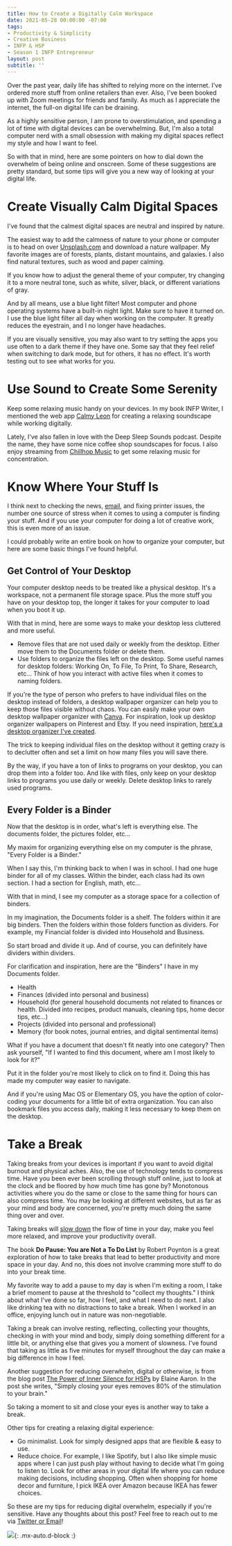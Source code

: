```yaml
---
title: How to Create a Digitally Calm Workspace
date: 2021-05-28 00:00:00 -07:00
tags:
- Productivity & Simplicity
- Creative Business
- INFP & HSP
- Season 1 INFP Entrepreneur
layout: post
subtitle: ''
---
```


Over the past year, daily life has shifted to relying more on the internet. I've ordered more stuff from online retailers than ever. Also, I've been booked up with Zoom meetings for friends and family. As much as I appreciate the internet, the full-on digital life can be draining.

As a highly sensitive person, I am prone to overstimulation, and spending a lot of time with digital devices can be overwhelming. But, I'm also a total computer nerd with a small obsession with making my digital spaces reflect my style and how I want to feel.

So with that in mind, here are some pointers on how to dial down the overwhelm of being online and onscreen. Some of these suggestions are pretty standard, but some tips will give you a new way of looking at your digital life.

# Create Visually Calm Digital Spaces

I've found that the calmest digital spaces are neutral and inspired by nature.

The easiest way to add the calmness of nature to your phone or computer is to head on over [Unsplash.com](https://unsplash.com/) and download a nature wallpaper. My favorite images are of forests, plants, distant mountains, and galaxies. I also find natural textures, such as wood and paper calming.

If you know how to adjust the general theme of your computer, try changing it to a more neutral tone, such as white, silver, black, or different variations of gray.

And by all means, use a blue light filter! Most computer and phone operating systems have a built-in night light. Make sure to have it turned on. I use the blue light filter all day when working on the computer. It greatly reduces the eyestrain, and I no longer have headaches.

If you are visually sensitive, you may also want to try setting the apps you use often to a dark theme if they have one. Some say that they feel relief when switching to dark mode, but for others, it has no effect. It's worth testing out to see what works for you.

# Use Sound to Create Some Serenity

Keep some relaxing music handy on your devices. In my book INFP Writer, I mentioned the web app [Calmy Leon](https://calmyleon.com/) for creating a relaxing soundscape while working digitally.

Lately, I've also fallen in love with the Deep Sleep Sounds podcast. Despite the name, they have some nice coffee shop soundscapes for focus. I also enjoy streaming from [Chillhop Music](https://chillhop.com/) to get some relaxing music for concentration.

# Know Where Your Stuff Is

I think next to checking the news, [email](https://arcadiapage.com/2020/02/the-digital-detox-project-reducing.html), and fixing printer issues, the number one source of stress when it comes to using a computer is finding your stuff. And if you use your computer for doing a lot of creative work, this is even more of an issue.

I could probably write an entire book on how to organize your computer, but here are some basic things I've found helpful.

## Get Control of Your Desktop

Your computer desktop needs to be treated like a physical desktop. It's a workspace, not a permanent file storage space. Plus the more stuff you have on your desktop top, the longer it takes for your computer to load when you boot it up.

With that in mind, here are some ways to make your desktop less cluttered and more useful.

* Remove files that are not used daily or weekly from the desktop. Either move them to the Documents folder or delete them.
* Use folders to organize the files left on the desktop. Some useful names for desktop folders: Working On, To File, To Print, To Share, Research, etc... Think of how you interact with active files when it comes to naming folders.

If you're the type of person who prefers to have individual files on the desktop instead of folders, a desktop wallpaper organizer can help you to keep those files visible without chaos. You can easily make your own desktop wallpaper organizer with [Canva](https://www.canva.com/). For inspiration, look up desktop organizer wallpapers on Pinterest and Etsy. If you need inspiration, [here's a desktop organizer I've created](https://www.etsy.com/listing/753260259/pink-watercolor-desktop-organizer?ref=listings_manager_grid).

The trick to keeping individual files on the desktop without it getting crazy is to declutter often and set a limit on how many files you will save there.

By the way, if you have a ton of links to programs on your desktop, you can drop them into a folder too. And like with files, only keep on your desktop links to programs you use daily or weekly. Delete desktop links to rarely used programs.

## Every Folder is a Binder

Now that the desktop is in order, what's left is everything else. The documents folder, the pictures folder, etc...

My maxim for organizing everything else on my computer is the phrase, "Every Folder is a Binder."

When I say this, I'm thinking back to when I was in school. I had one huge binder for all of my classes.  Within the binder, each class had its own section. I had a section for English, math, etc...

With that in mind, I see my computer as a storage space for a collection of binders.

In my imagination, the Documents folder is a shelf. The folders within it are big binders. Then the folders within those folders function as dividers.  For example, my Financial folder is divided into Household and Business.

So start broad and divide it up. And of course, you can definitely have dividers within dividers.

For clarification and inspiration, here are the "Binders" I have in my Documents folder.

* Health
* Finances (divided into personal and business)
* Household (for general household documents not related to finances or health. Divided into recipes, product manuals, cleaning tips, home decor tips, etc...)
* Projects (divided into personal and professional)
* Memory (for book notes, journal entries, and digital sentimental items)

What if you have a document that doesn't fit neatly into one category? Then ask yourself, "If I wanted to find this document, where am I most likely to look for it?"

Put it in the folder you're most likely to click on to find it.  Doing this has made my computer way easier to navigate.

And if you're using Mac OS or Elementary OS, you have the option of color-coding your documents for a little bit of extra organization. You can also bookmark files you access daily, making it less necessary to keep them on the desktop.

# Take a Break

Taking breaks from your devices is important if you want to avoid digital burnout and physical aches. Also, the use of technology tends to compress time. Have you been ever been scrolling through stuff online, just to look at the clock and be floored by how much time has gone by? Monotonous activities where you do the same or close to the same thing for hours can also compress time. You may be looking at different websites, but as far as your mind and body are concerned, you're pretty much doing the same thing over and over.

Taking breaks will [slow down](https://arcadiapage.com/2018/09/how-i-plan-to-slow-down-today.html) the flow of time in your day, make you feel more relaxed, and improve your productivity overall.

The book **Do Pause: You are Not a To Do List** by Robert Poynton is a great exploration of how to take breaks that lead to better productivity and more space in your day. And no, this does not involve cramming more stuff to do into your break time.

My favorite way to add a pause to my day is when I'm exiting a room, I take a brief moment to pause at the threshold to "collect my thoughts." I think about what I've done so far, how I feel, and what I need to do next. I also like drinking tea with no distractions to take a break. When I worked in an office, enjoying lunch out in nature was non-negotiable.

Taking a break can involve resting, reflecting, collecting your thoughts, checking in with your mind and body, simply doing something different for a little bit, or anything else that gives you a moment of slowness. I've found that taking as little as five minutes for myself throughout the day can make a big difference in how I feel.

Another suggestion for reducing overwhelm, digital or otherwise, is from the blog post [The Power of Inner Silence for HSPs](https://hsperson.com/the-power-of-inner-silence-for-hsps/) by Elaine Aaron. In the post she writes, "Simply closing your eyes removes 80% of the stimulation to your brain."

So taking a moment to sit and close your eyes is another way to take a break.

Other tips for creating a relaxing digital experience:

* Go minimalist. Look for simply designed apps that are flexible & easy to use.
* Reduce choice. For example, I like Spotify, but I also like simple music apps where I can just push play without having to decide what I'm going to listen to. Look for other areas in your digital life where you can reduce making decisions, including shopping. Often when shopping for home decor and furniture, I pick IKEA over Amazon because IKEA has fewer choices.

So these are my tips for reducing digital overwhelm, especially if you're sensitive. Have any thoughts about this post? Feel free to reach out to me via [Twitter or Email](https://arcadiapage.com/talk/)!

![](/uploads/creating-a-digitally-calm-workspace.png){: .mx-auto.d-block :}